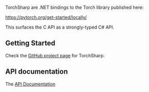 
TorchSharp are .NET bindings to the Torch library published
here:

https://pytorch.org/get-started/locally/

This surfaces the C API as a strongly-typed C# API.

## Getting Started

Check the [GitHub project page](https://github.com/xamarin/TorchSharp) for
TorchSharp.

## API documentation

The [API Documentation](api/TorchSharp.html)